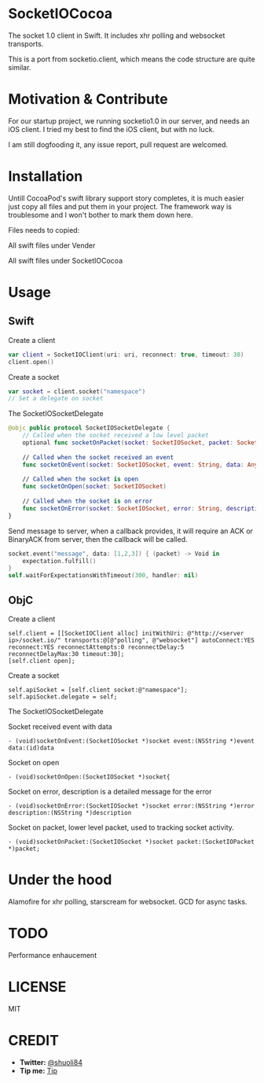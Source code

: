SocketIOCocoa
=============

The socket 1.0 client in Swift. It includes xhr polling and websocket transports.

This is a port from socketio.client, which means the code structure are quite similar.

Motivation & Contribute
=============

For our startup project, we running socketio1.0 in our server, and needs an iOS client. I tried my best to find the 
iOS client, but with no luck.

I am still dogfooding it, any issue report, pull request are welcomed.

Installation
=============

Untill CocoaPod's swift library support story completes, it is much easier just copy all files and put them in your project. The
framework way is troublesome and I won't bother to mark them down here.

Files needs to copied:

All swift files under Vender

All swift files under SocketIOCocoa

Usage
=============

Swift
---------

Create a client

```swift 
var client = SocketIOClient(uri: uri, reconnect: true, timeout: 30)
client.open()
```    
    
Create a socket

```swift    
var socket = client.socket("namespace")
// Set a delegate on socket
```

The SocketIOSocketDelegate

```swift
@objc public protocol SocketIOSocketDelegate {
    // Called when the socket received a low level packet
    optional func socketOnPacket(socket: SocketIOSocket, packet: SocketIOPacket)
    
    // Called when the socket received an event
    func socketOnEvent(socket: SocketIOSocket, event: String, data: AnyObject?)
    
    // Called when the socket is open
    func socketOnOpen(socket: SocketIOSocket)
    
    // Called when the socket is on error
    func socketOnError(socket: SocketIOSocket, error: String, description: String?)
}
```

Send message to server, when a callback provides, it will require an ACK or BinaryACK from server, then the callback will be called.
```swift
socket.event("message", data: [1,2,3]) { (packet) -> Void in
    expectation.fulfill()
}
self.waitForExpectationsWithTimeout(300, handler: nil)
```

ObjC
---------

Create a client
```objc
self.client = [[SocketIOClient alloc] initWithUri: @"http://<server ip>/socket.io/" transports:@[@"polling", @"websocket"] autoConnect:YES reconnect:YES reconnectAttempts:0 reconnectDelay:5 reconnectDelayMax:30 timeout:30];
[self.client open];
```

Create a socket

```objc
self.apiSocket = [self.client socket:@"namespace"];
self.apiSocket.delegate = self;
```

The SocketIOSocketDelegate

Socket received event with data
   
    - (void)socketOnEvent:(SocketIOSocket *)socket event:(NSString *)event data:(id)data

Socket on open
   
    - (void)socketOnOpen:(SocketIOSocket *)socket{

Socket on error, description is a detailed message for the error
   
    - (void)socketOnError:(SocketIOSocket *)socket error:(NSString *)error description:(NSString *)description
    
Socket on packet, lower level packet, used to tracking socket activity.
   
    - (void)socketOnPacket:(SocketIOSocket *)socket packet:(SocketIOPacket *)packet;
    
Under the hood
=============

Alamofire for xhr polling, starscream for websocket. GCD for async tasks.

TODO
=============

Performance enhaucement

LICENSE
=============
MIT

CREDIT
=============

* **Twitter:** [@shuoli84](https://twitter.com/shuoli84)
* **Tip me:** [Tip](https://gratipay.com/shuoli84/)
